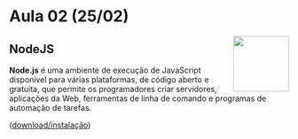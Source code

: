 # Aula 02 (25/02) 

<img align="right" src="https://cdn.worldvectorlogo.com/logos/nodejs.svg" width="100px;"/>


## NodeJS

**Node.js** é uma ambiente de execução de JavaScript disponível para várias plataformas, de código aberto e gratuita, que permite os programadores criar servidores, aplicações da Web, ferramentas de linha de comando e programas de automação de tarefas.

([download/instalação](https://nodejs.org/pt))

